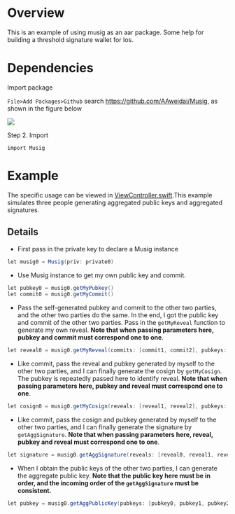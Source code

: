 # Overview

This is an example of using musig as an aar package. Some help for building a threshold signature wallet for Ios.

# Dependencies

Import package

`File>Add Packages>Github` search https://github.com/AAweidai/Musig, as shown in the figure below

![](https://cdn.jsdelivr.net/gh/AAweidai/PictureBed@master/taproot/16329983286771632998328618.png)

Step 2. Import
```
import Musig
```

# Example

The specific usage can be viewed in [ViewController.swift](MusigDemo/ViewController.swift).This example simulates three people generating aggregated public keys and aggregated signatures.

## Details

- First pass in the private key to declare a Musig instance

~~~java
let musig0 = Musig(priv: private0)
~~~

- Use Musig instance to get my own public key and commit.

~~~java
let pubkey0 = musig0.getMyPubkey()
let commit0 = musig0.getMyCommit()
~~~

- Pass the self-generated pubkey and commit to the other two parties, and the other two parties do the same. In the end, I got the public key and commit of the other two parties. Pass in the `getMyReveal` function to generate my own reveal. **Note that when passing parameters here, pubkey and commit must correspond one to one**.

~~~java
let reveal0 = musig0.getMyReveal(commits: [commit1, commit2], pubkeys: [pubkey1, pubkey2])
~~~

- Like commit, pass the reveal and pubkey generated by myself to the other two parties, and I can finally generate the cosign by `getMyCosign`. The pubkey is repeatedly passed here to identify reveal. **Note that when passing parameters here, pubkey and reveal must correspond one to one**.

~~~java
let cosign0 = musig0.getMyCosign(reveals: [reveal1, reveal2], pubkeys: [pubkey1, pubkey2])
~~~

- Like commit, pass the cosign and pubkey generated by myself to the other two parties, and I can finally generate the signature by `getAggSignature`. **Note that when passing parameters here, reveal, pubkey and reveal must correspond one to one**.

~~~java
let signature = musig0.getAggSignature(reveals: [reveal0, reveal1, reveal2], cosigns: [cosign0, cosign1, cosign2], pubkeys: [pubkey0, pubkey1, pubkey2])
~~~

- When I obtain the public keys of the other two parties, I can generate the aggregate public key. **Note that the public key here must be in order, and the incoming order of the `getAggSignature` must be consistent.**

~~~java
let pubkey = musig0.getAggPublicKey(pubkeys: [pubkey0, pubkey1, pubkey2])
~~~



